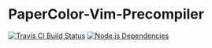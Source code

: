 PaperColor-Vim-Precompiler
==========================

[![Travis CI Build Status](https://travis-ci.org/NLKNguyen/papercolor-vim-precompiler.svg?branch=master)](https://travis-ci.org/NLKNguyen/papercolor-vim-precompiler)
[![Node.js Dependencies](https://david-dm.org/NLKNguyen/papercolor-vim-precompiler.svg)](https://david-dm.org/NLKNguyen/papercolor-vim-precompiler)